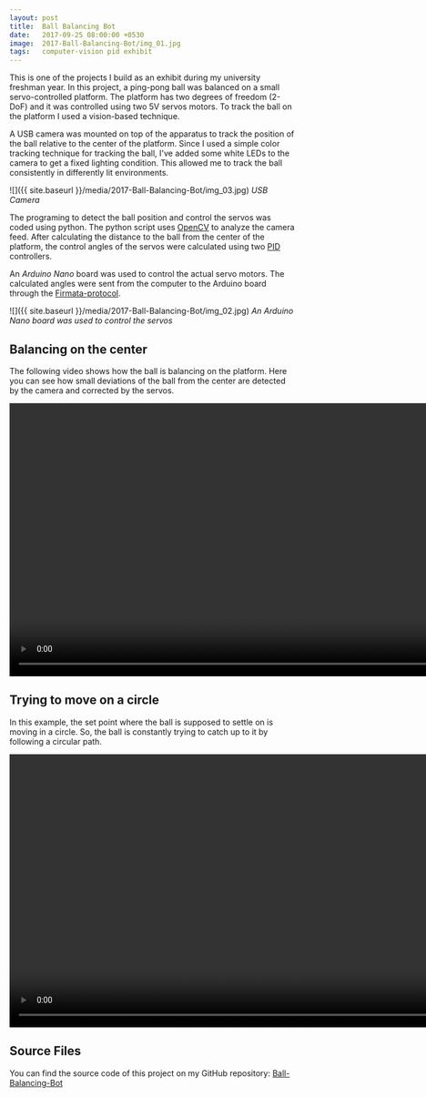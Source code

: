 ```yaml
---
layout: post
title:  Ball Balancing Bot
date:   2017-09-25 08:00:00 +0530
image:  2017-Ball-Balancing-Bot/img_01.jpg
tags:   computer-vision pid exhibit
---
```


This is one of the projects I build as an exhibit during my university freshman year. In this project, a ping-pong ball was balanced on a small servo-controlled platform. The platform has two degrees of freedom (2-DoF) and it was controlled using two 5V servos motors. To track the ball on the platform I used a vision-based technique.

A USB camera was mounted on top of the apparatus to track the position of the ball relative to the center of the platform. Since I used a simple color tracking technique for tracking the ball, I've added some white LEDs to the camera to get a fixed lighting condition. This allowed me to track the ball consistently in differently lit environments. 

![]({{ site.baseurl }}/media/2017-Ball-Balancing-Bot/img_03.jpg)
*USB Camera*

The programing to detect the ball position and control the servos was coded using python. The python script uses [OpenCV](https://opencv.org) to analyze the camera feed. After calculating the distance to the ball from the center of the platform, the control angles of the servos were calculated using two [PID](https://en.wikipedia.org/wiki/PID_controller) controllers. 

An *Arduino Nano* board was used to control the actual servo motors. The calculated angles were sent from the computer to the Arduino board through the [Firmata-protocol](https://github.com/firmata/arduino).

![]({{ site.baseurl }}/media/2017-Ball-Balancing-Bot/img_02.jpg)
*An Arduino Nano board was used to control the servos*

## Balancing on the center
The following video shows how the ball is balancing on the platform. Here you can see how small deviations of the ball from the center are detected by the camera and corrected by the servos.

<video height="480" controls>
  <source src="/media/2017-Ball-Balancing-Bot/vid_ball_center.mp4" type="video/mp4">
</video>

## Trying to move on a circle
In this example, the set point where the ball is supposed to settle on is moving in a circle. So, the ball is constantly trying to catch up to it by following a circular path.

<video height="480" controls>
  <source src="/media/2017-Ball-Balancing-Bot/vid_ball_circle.mp4" type="video/mp4">
</video>

## Source Files
You can find the source code of this project on my GitHub repository: [Ball-Balancing-Bot](https://github.com/LKbrilliant/Ball-Balancing-Bot)
